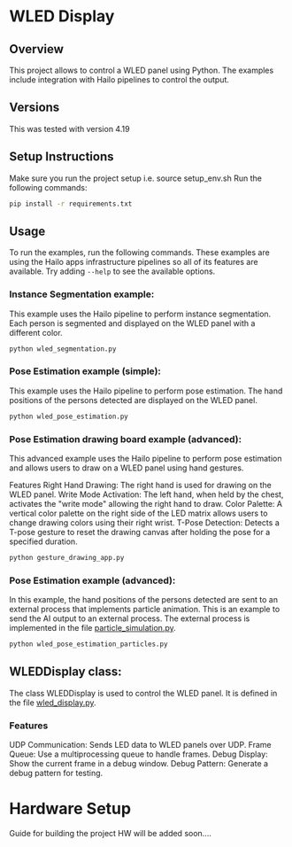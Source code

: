 # WLED Display
## Overview
This project allows to control a WLED panel using Python.
The examples include integration with Hailo pipelines to control the output.

## Versions
This was tested with version 4.19

## Setup Instructions
Make sure you run the project setup i.e. source setup_env.sh
Run the following commands:
```bash
pip install -r requirements.txt
```

## Usage
To run the examples, run the following commands.
These examples are using the Hailo apps infrastructure pipelines so all of its features are available. Try adding `--help` to see the available options.

### Instance Segmentation example:
This example uses the Hailo pipeline to perform instance segmentation. Each person is segmented and displayed on the WLED panel with a different color.
```bash
python wled_segmentation.py
```

### Pose Estimation example (simple):
This example uses the Hailo pipeline to perform pose estimation. The hand positions of the persons detected are displayed on the WLED panel.

```bash
python wled_pose_estimation.py
```
### Pose Estimation drawing board example (advanced):
This advanced example uses the Hailo pipeline to perform pose estimation and allows users to draw on a WLED panel using hand gestures.

Features
Right Hand Drawing: The right hand is used for drawing on the WLED panel.
Write Mode Activation: The left hand, when held by the chest, activates the "write mode" allowing the right hand to draw.
Color Palette: A vertical color palette on the right side of the LED matrix allows users to change drawing colors using their right wrist.
T-Pose Detection: Detects a T-pose gesture to reset the drawing canvas after holding the pose for a specified duration.

```bash
python gesture_drawing_app.py
```


### Pose Estimation example (advanced):
In this example, the hand positions of the persons detected are sent to an external process that implements particle animation. This is an example to send the AI output to an external process.
The external process is implemented in the file [particle_simulation.py](particle_simulation.py).
```bash
python wled_pose_estimation_particles.py
```

## WLEDDisplay class:
The class WLEDDisplay is used to control the WLED panel.
It is defined in the file [wled_display.py](wled_display.py).

### Features
UDP Communication: Sends LED data to WLED panels over UDP.
Frame Queue: Use a multiprocessing queue to handle frames.
Debug Display: Show the current frame in a debug window.
Debug Pattern: Generate a debug pattern for testing.

# Hardware Setup
Guide for building the project HW will be added soon....